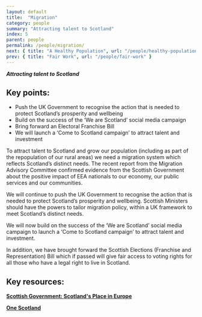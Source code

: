 ```yaml
---
layout: default
title:  "Migration"
category: people
summary: "Attracting talent to Scotland"
index: 5
parent: people
permalink: /people/migration/
next: { title: "A Healthy Population", url: "/people/healthy-population/" }
prev: { title: "Fair Work", url: "/people/fair-work" }
---
```

***Attracting talent to Scotland***

## Key points:

* Push the UK Government to recognise the action that is needed to protect Scotland’s prosperity and wellbeing 
* Build on the success of the ‘We are Scotland’ social media campaign
* Bring forward an Electoral Franchise Bill
* We will launch a ‘Come to Scotland campaign’ to attract talent and investment 

To attract talent to Scotland and grow our population (including as part of the repopulation of our rural areas) we need a migration system which reflects Scotland’s distinct needs. The recent report from the Migration Advisory Committee confirmed evidence from the Scottish Government about the positive impact of EEA nationals to our economy, our public services and our communities.  

We will continue to push the UK Government to recognise the action that is needed to protect Scotland’s prosperity and wellbeing. Scottish Ministers should have the powers to tailor migration policy, within a UK framework to meet Scotland’s distinct needs.  

We will now build on the success of the ‘We are Scotland’ social media campaign to launch a ‘Come to Scotland campaign’ to attract talent and investment.  

In addition, we have brought forward the Scottish Elections (Franchise and Representation) Bill which if passed will give fair access to voting rights for all those who have a legal right to live in Scotland.  

## Key resources:
**[Scottish Government: Scotland's Place in Europe](https://www.gov.scot/publications/scotlands-place-europe-people-jobs-investment/)**  

**[One Scotland](https://onescotland.org/campaigns/we-are-scotland/)**  
